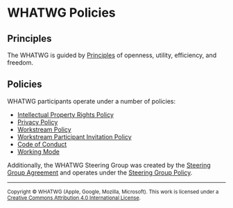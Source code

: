 # WHATWG Policies

## Principles

The WHATWG is guided by [Principles](./Principles.md) of openness, utility, efficiency, and freedom.

## Policies

WHATWG participants operate under a number of policies:

* [Intellectual Property Rights Policy](./IPR%20Policy.md)
* [Privacy Policy](./Privacy%20Policy.md)
* [Workstream Policy](./Workstream%20Policy.md)
* [Workstream Participant Invitation Policy](./Workstream%20Participant%20Invitation%20Policy.md)
* [Code of Conduct](./Code%20of%20Conduct.md)
* [Working Mode](./Working%20Mode.md)

Additionally, the WHATWG Steering Group was created by the [Steering Group Agreement](./SG%20Agreement.md) and operates under the [Steering Group Policy](./SG%20Policy.md).

<hr>

<footer>

<small>Copyright © WHATWG (Apple, Google, Mozilla, Microsoft). This work is licensed under a [Creative Commons Attribution 4.0 International License](https://creativecommons.org/licenses/by/4.0/).</small>

</footer>
